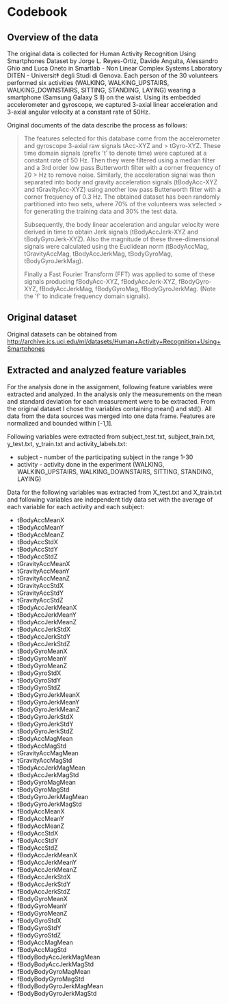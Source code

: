 # Codebook

## Overview of the data

The original data is collected for Human Activity Recognition Using Smartphones Dataset by Jorge L. Reyes-Ortiz, Davide Anguita, Alessandro Ghio and Luca Oneto in Smartlab - Non Linear Complex Systems Laboratory DITEN - Universit‡ degli Studi di Genova. Each person of the 30 volunteers performed six activities (WALKING, WALKING_UPSTAIRS, WALKING_DOWNSTAIRS, SITTING, STANDING, LAYING) wearing a smartphone (Samsung Galaxy S II) on the waist. Using its embedded accelerometer and gyroscope, we captured 3-axial linear acceleration and 3-axial angular velocity at a constant rate of 50Hz.

Original documents of the data describe the process as follows:

> The features selected for this database come from the accelerometer and gyroscope 3-axial raw signals tAcc-XYZ and > tGyro-XYZ. These time domain signals (prefix 't' to denote time) were captured at a constant rate of 50 Hz. Then
> they were filtered using a median filter and a 3rd order low pass Butterworth filter with a corner frequency of 20 > Hz to remove noise. Similarly, the acceleration signal was then separated into body and gravity acceleration 
> signals (tBodyAcc-XYZ and tGravityAcc-XYZ) using another low pass Butterworth filter with a corner frequency of 
> 0.3 Hz. The obtained dataset has been randomly partitioned into two sets, where 70% of the volunteers was selected > for generating the training data and 30% the test data. 
> 
> Subsequently, the body linear acceleration and angular velocity were derived in time to obtain Jerk signals 
> (tBodyAccJerk-XYZ and tBodyGyroJerk-XYZ). Also the magnitude of these three-dimensional signals were calculated 
> using the Euclidean norm (tBodyAccMag, tGravityAccMag, tBodyAccJerkMag, tBodyGyroMag, tBodyGyroJerkMag). 
> 
> Finally a Fast Fourier Transform (FFT) was applied to some of these signals producing fBodyAcc-XYZ, 
> fBodyAccJerk-XYZ, fBodyGyro-XYZ, fBodyAccJerkMag, fBodyGyroMag, fBodyGyroJerkMag. (Note the 'f' to indicate 
> frequency domain signals).

## Original dataset

Original datasets can be obtained from http://archive.ics.uci.edu/ml/datasets/Human+Activity+Recognition+Using+Smartphones

## Extracted and analyzed feature variables

For the analysis done in the assignment, following feature variables were extracted and analyzed. In the analysis only the measurements on the mean and standard deviation for each measurement were to be extracted. From the original dataset I chose the variables containing mean() and std(). All data from the data sources was merged into one data frame. Features are normalized and bounded within [-1,1].

Following variables were extracted from subject_test.txt, subject_train.txt, y_test.txt, y_train.txt and activity_labels.txt:

* subject - number of the participating subject in the range 1-30
* activity - activity done in the experiment (WALKING, WALKING_UPSTAIRS, WALKING_DOWNSTAIRS, SITTING, STANDING, LAYING)

Data for the following variables was extracted from X_test.txt and X_train.txt and following variables are independent tidy data set with the average of each variable for each activity and each subject:

* tBodyAccMeanX
* tBodyAccMeanY
* tBodyAccMeanZ
* tBodyAccStdX
* tBodyAccStdY
* tBodyAccStdZ
* tGravityAccMeanX
* tGravityAccMeanY
* tGravityAccMeanZ
* tGravityAccStdX
* tGravityAccStdY
* tGravityAccStdZ
* tBodyAccJerkMeanX
* tBodyAccJerkMeanY
* tBodyAccJerkMeanZ
* tBodyAccJerkStdX
* tBodyAccJerkStdY
* tBodyAccJerkStdZ
* tBodyGyroMeanX
* tBodyGyroMeanY
* tBodyGyroMeanZ
* tBodyGyroStdX
* tBodyGyroStdY
* tBodyGyroStdZ
* tBodyGyroJerkMeanX
* tBodyGyroJerkMeanY
* tBodyGyroJerkMeanZ
* tBodyGyroJerkStdX
* tBodyGyroJerkStdY
* tBodyGyroJerkStdZ
* tBodyAccMagMean
* tBodyAccMagStd
* tGravityAccMagMean
* tGravityAccMagStd
* tBodyAccJerkMagMean
* tBodyAccJerkMagStd
* tBodyGyroMagMean
* tBodyGyroMagStd
* tBodyGyroJerkMagMean
* tBodyGyroJerkMagStd
* fBodyAccMeanX
* fBodyAccMeanY
* fBodyAccMeanZ
* fBodyAccStdX
* fBodyAccStdY
* fBodyAccStdZ
* fBodyAccJerkMeanX
* fBodyAccJerkMeanY
* fBodyAccJerkMeanZ
* fBodyAccJerkStdX
* fBodyAccJerkStdY
* fBodyAccJerkStdZ
* fBodyGyroMeanX
* fBodyGyroMeanY
* fBodyGyroMeanZ
* fBodyGyroStdX
* fBodyGyroStdY
* fBodyGyroStdZ
* fBodyAccMagMean
* fBodyAccMagStd
* fBodyBodyAccJerkMagMean
* fBodyBodyAccJerkMagStd
* fBodyBodyGyroMagMean
* fBodyBodyGyroMagStd
* fBodyBodyGyroJerkMagMean
* fBodyBodyGyroJerkMagStd
